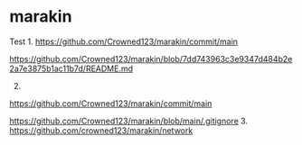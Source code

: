 # marakin
Test
1.
https://github.com/Crowned123/marakin/commit/main

https://github.com/Crowned123/marakin/blob/7dd743963c3e9347d484b2e2a7e3875b1ac11b7d/README.md

2.
https://github.com/Crowned123/marakin/commit/main

https://github.com/Crowned123/marakin/blob/main/.gitignore
3.
https://github.com/crowned123/marakin/network

